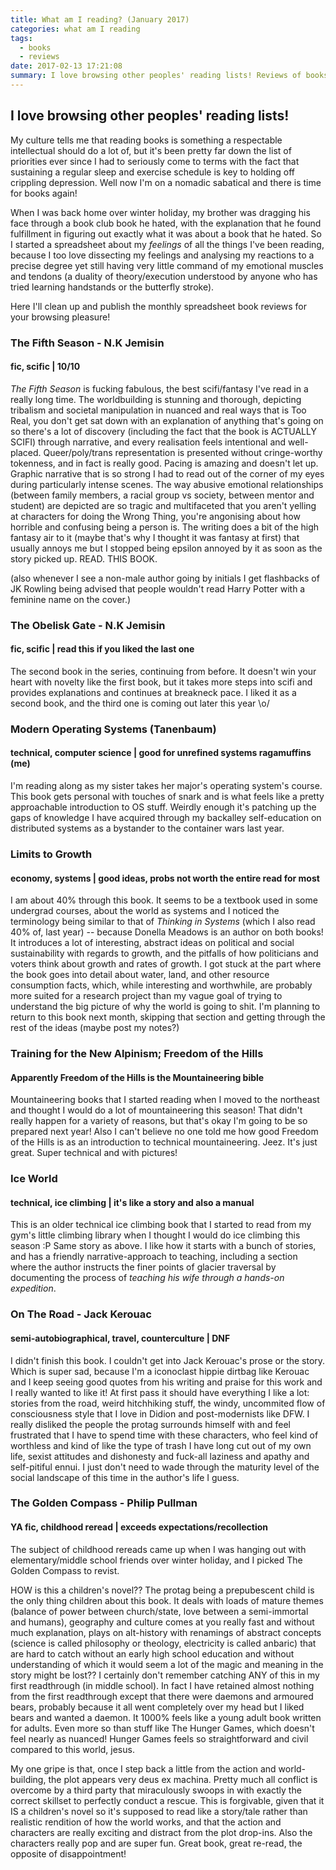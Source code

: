 ```yaml
---
title: What am I reading? (January 2017)
categories: what am I reading
tags:
  - books
  - reviews
date: 2017-02-13 17:21:08
summary: I love browsing other peoples' reading lists! Reviews of books I read in 2017 Jan
---
```


## I love browsing other peoples' reading lists!
<!-- more -->

My culture tells me that reading books is something a respectable intellectual should do a lot of, but it's been pretty far down the list of priorities ever since I had to seriously come to terms with the fact that sustaining a regular sleep and exercise schedule is key to holding off crippling depression. Well now I'm on a nomadic sabatical and there is time for books again!

When I was back home over winter holiday, my brother was dragging his face through a book club book he hated, with the explanation that he found fulfillment in figuring out exactly what it was about a book that he hated. So I started a spreadsheet about my _feelings_ of all the things I've been reading, because I too love dissecting my feelings and analysing my reactions to a precise degree yet still having very little command of my emotional muscles and tendons (a duality of theory/execution understood by anyone who has tried learning handstands or the butterfly stroke).

Here I'll clean up and publish the monthly spreadsheet book reviews for your browsing pleasure!

<!-- more -->

### The Fifth Season - N.K Jemisin
#### fic, scific | 10/10

_The Fifth Season_ is fucking fabulous, the best scifi/fantasy I've read in a really long time. The worldbuilding is stunning and thorough, depicting tribalism and societal manipulation in nuanced and real ways that is Too Real, you don't get sat down with an explanation of anything that's going on so there's a lot of discovery (including the fact that the book is ACTUALLY SCIFI) through narrative, and every realisation feels intentional and well-placed. Queer/poly/trans representation is presented without cringe-worthy tokenness, and in fact is really good. Pacing is amazing and doesn't let up. Graphic narrative that is so strong I had to read out of the corner of my eyes during particularly intense scenes. The way abusive emotional relationships (between family members, a racial group vs society, between mentor and student) are depicted are so tragic and multifaceted that you aren't yelling at characters for doing the Wrong Thing, you're angonising about how horrible and confusing being a person is. The writing does a bit of the high fantasy air to it (maybe that's why I thought it was fantasy at first) that usually annoys me but I stopped being epsilon annoyed by it as soon as the story picked up. READ. THIS BOOK.

(also whenever I see a non-male author going by initials I get flashbacks of JK Rowling being advised that people wouldn't read Harry Potter with a feminine name on the cover.)

### The Obelisk Gate - N.K Jemisin
#### fic, scific | read this if you liked the last one

The second book in the series, continuing from before. It doesn't win your heart with novelty like the first book, but it takes more steps into scifi and provides explanations and continues at breakneck pace. I liked it as a second book, and the third one is coming out later this year \o/

### Modern Operating Systems (Tanenbaum)
#### technical, computer science | good for unrefined systems ragamuffins (me)

I'm reading along as my sister takes her major's operating system's course. This book gets personal with touches of snark and is what feels like a pretty approachable introduction to OS stuff. Weirdly enough it's patching up the gaps of knowledge I have acquired through my backalley self-education on distributed systems as a bystander to the container wars last year.

### Limits to Growth
#### economy, systems | good ideas, probs not worth the entire read for most

I am about 40% through this book. It seems to be a textbook used in some undergrad courses, about the world as systems and I noticed the terminology being similar to that of _Thinking in Systems_ (which I also read 40% of, last year) -- because Donella Meadows is an author on both books! It introduces a lot of interesting, abstract ideas on political and social sustainability with regards to growth, and the pitfalls of how politicians and voters think about growth and rates of growth. I got stuck at the part where the book goes into detail about water, land, and other resource consumption facts, which, while interesting and worthwhile, are probably more suited for a research project than my vague goal of trying to understand the big picture of why the world is going to shit. I'm planning to return to this book next month, skipping that section and getting through the rest of the ideas (maybe post my notes?)

### Training for the New Alpinism; Freedom of the Hills
#### Apparently Freedom of the Hills is the Mountaineering bible

Mountaineering books that I started reading when I moved to the northeast and thought I would do a lot of mountaineering this season! That didn't really happen for a variety of reasons, but that's okay I'm going to be so prepared next year! Also I can't believe no one told me how good Freedom of the Hills is as an introduction to technical mountaineering. Jeez. It's just great. Super technical and with pictures!

### Ice World
#### technical, ice climbing | it's like a story and also a manual

This is an older technical ice climbing book that I started to read from my gym's little climbing library when I thought I would do ice climbing this season :P Same story as above. I like how it starts with a bunch of stories, and has a friendly narrative-approach to teaching, including a section where the author instructs the finer points of glacier traversal by documenting the process of _teaching his wife through a hands-on expedition_.

### On The Road - Jack Kerouac
#### semi-autobiographical, travel, counterculture | DNF

I didn't finish this book. I couldn't get into Jack Kerouac's prose or the story. Which is super sad, because I'm a iconoclast hippie dirtbag like Kerouac and I keep seeing good quotes from his writing and praise for this work and I really wanted to like it! At first pass it should have everything I like a lot: stories from the road, weird hitchhiking stuff, the windy, uncommited flow of consciousness style that I love in Didion and post-modernists like DFW. I really disliked the people the protag surrounds himself with and feel frustrated that I have to spend time with these characters, who feel kind of worthless and kind of like the type of trash I have long cut out of my own life, sexist attitudes and dishonesty and fuck-all laziness and apathy and self-pitiful ennui. I just don't need to wade through the maturity level of the social landscape of this time in the author's life I guess.

### The Golden Compass - Philip Pullman
#### YA fic, childhood reread | exceeds expectations/recollection

The subject of childhood rereads came up when I was hanging out with elementary/middle school friends over winter holiday, and I picked The Golden Compass to revist.

HOW is this a children's novel?? The protag being a prepubescent child is the only thing children about this book. It deals with loads of mature themes (balance of power between church/state, love between a semi-immortal and humans), geography and culture comes at you really fast and without much explanation, plays on alt-history with renamings of abstract concepts (science is called philosophy or theology, electricity is called anbaric) that are hard to catch without an early high school education and without understanding of which it would seem a lot of the magic and meaning in the story might be lost?? I certainly don't remember catching ANY of this in my first readthrough (in middle school). In fact I have retained almost nothing from the first readthrough except that there were daemons and armoured bears, probably because it all went completely over my head but I liked bears and wanted a daemon. It 1000% feels like a young adult book written for adults. Even more so than stuff like The Hunger Games, which doesn't feel nearly as nuanced! Hunger Games feels so straightforward and civil compared to this world, jesus.

My one gripe is that, once I step back a little from the action and world-building, the plot appears very deus ex machina. Pretty much all conflict is overcome by a third party that miraculously swoops in with exactly the correct skillset to perfectly conduct a rescue. This is forgivable, given that it IS a children's novel so it's supposed to read like a story/tale rather than realistic rendition of how the world works, and that the action and characters are really exciting and distract from the plot drop-ins. Also the characters really pop and are super fun. Great book, great re-read, the opposite of disappointment!
